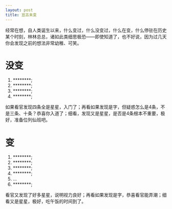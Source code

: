```yaml
---
layout: post
title: 亘古未变
---
```


经常在想，自人类诞生以来，什么变过，什么没变过，什么在变，什么停驻在历史某个时刻，林林总总，诸如此类细思极恐——即使知道了，也不好说，因为过几天你会发现之前的想法非常幼稚、可笑。


# 没变

1. ********;
2. ********;
3. ********;
4. ********;

如果看官发现四条全是星星，入门了；再看如果发现是字，但疑惑怎么是4条，不是三条、十条？恭喜你入道了；细看，发现又是星星，是否是4条根本不重要，极好，准备位列仙班吧。

# 变

1. ********;
2. ********;
3. ********;
4. ********;
5. ...
6. ********;

看官又发现了好多星星，说明视力良好；再看如果发现是字，恭喜看官能弄潮；细看又是星星，极好，吃午饭的时间到了。
